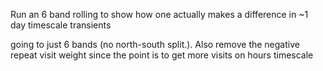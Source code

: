 Run an 6 band rolling to show how one actually makes a difference in ~1 day timescale transients

going to just 6 bands (no north-south split.). Also remove the negative repeat visit weight since
the point is to get more visits on hours timescale


